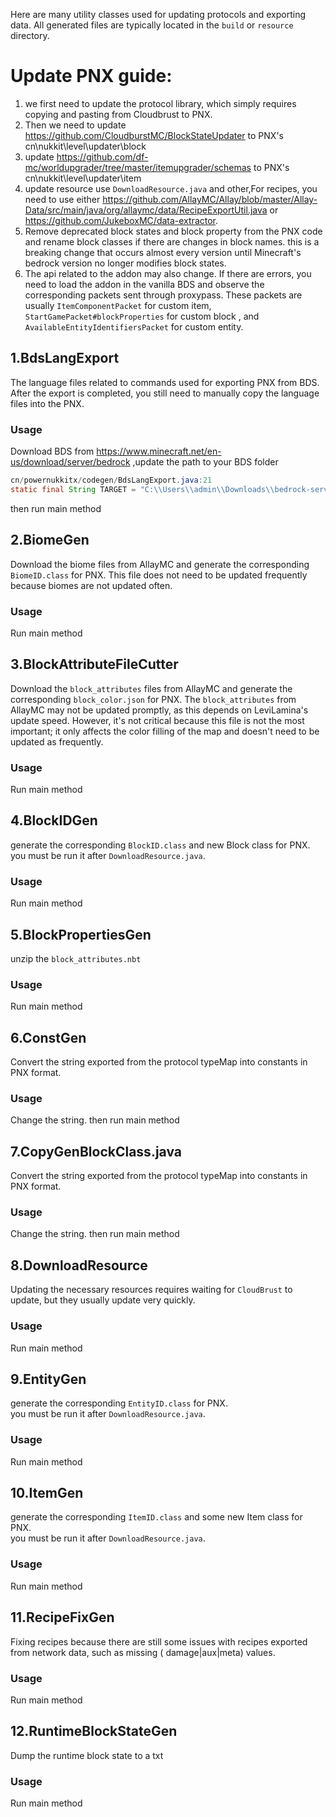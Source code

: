 Here are many utility classes used for updating protocols and exporting data.
All generated files are typically located in the `build` or `resource` directory.

# Update PNX guide:

1. we first need to update the protocol library, which simply requires copying and pasting from Cloudbrust to PNX.
2. Then we need to update https://github.com/CloudburstMC/BlockStateUpdater to PNX's cn\nukkit\level\updater\block
3. update https://github.com/df-mc/worldupgrader/tree/master/itemupgrader/schemas to PNX's cn\nukkit\level\updater\item
4. update resource use `DownloadResource.java` and other,For recipes, you need to use
   either https://github.com/AllayMC/Allay/blob/master/Allay-Data/src/main/java/org/allaymc/data/RecipeExportUtil.java
   or https://github.com/JukeboxMC/data-extractor.
5. Remove deprecated block states and block property from the PNX code and rename block classes if there are changes in
   block names.
   this is a breaking change that occurs almost every version until Minecraft's bedrock version no longer modifies block
   states.
6. The api related to the addon may also change. If there are errors, you need to load the addon in the vanilla BDS and
   observe the corresponding packets sent through proxypass.
   These packets are usually `ItemComponentPacket` for custom item, `StartGamePacket#blockProperties` for custom block ,
   and `AvailableEntityIdentifiersPacket` for custom entity.

## 1.BdsLangExport

The language files related to commands used for exporting PNX from BDS.  
After the export is completed, you still need to manually copy the language files into the PNX.

### Usage

Download BDS from https://www.minecraft.net/en-us/download/server/bedrock ,update the path to your BDS folder

```java
cn/powernukkitx/codegen/BdsLangExport.java:21
static final String TARGET = "C:\\Users\\admin\\Downloads\\bedrock-server-1.20.51.01\\resource_packs\\vanilla\\texts";
```

then run main method

## 2.BiomeGen

Download the biome files from AllayMC and generate the corresponding `BiomeID.class` for PNX. This file does not need to
be updated frequently because biomes are not updated often.

### Usage
Run main method

## 3.BlockAttributeFileCutter

Download the `block_attributes` files from AllayMC and generate the corresponding `block_color.json` for PNX.
The `block_attributes` from AllayMC may not be updated promptly, as this depends on LeviLamina's update speed. However,
it's not critical because this file is not the most important; it only affects the color filling of the map and doesn't
need to be updated as frequently.

### Usage

Run main method

## 4.BlockIDGen

generate the corresponding `BlockID.class` and new Block class for PNX.  
you must be run it after `DownloadResource.java`.

### Usage

Run main method

## 5.BlockPropertiesGen

unzip the `block_attributes.nbt`

### Usage
Run main method

## 6.ConstGen

Convert the string exported from the protocol typeMap into constants in PNX format.

### Usage

Change the string.
then run main method

## 7.CopyGenBlockClass.java

Convert the string exported from the protocol typeMap into constants in PNX format.

### Usage

Change the string.
then run main method

## 8.DownloadResource

Updating the necessary resources requires waiting for `CloudBrust` to update, but they usually update very quickly.

### Usage

Run main method

## 9.EntityGen

generate the corresponding `EntityID.class` for PNX.  
you must be run it after `DownloadResource.java`.

### Usage

Run main method

## 10.ItemGen

generate the corresponding `ItemID.class` and some new Item class for PNX.  
you must be run it after `DownloadResource.java`.

### Usage

Run main method

## 11.RecipeFixGen

Fixing recipes because there are still some issues with recipes exported from network data, such as missing (
damage|aux|meta) values.

### Usage

Run main method

## 12.RuntimeBlockStateGen

Dump the runtime block state to a txt

### Usage

Run main method